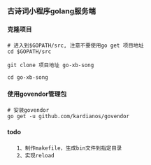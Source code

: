 ### 古诗词小程序golang服务端

#### 克隆项目
```
# 进入到$GOPATH/src, 注意不要使用go get 项目地址
cd $GOPATH/src

git clone 项目地址 go-xb-song
 
cd go-xb-song
```

#### 使用govendor管理包

```
# 安装govendor
go get -u github.com/kardianos/govendor
```


#### todo
```
   1、制作makefile，生成bin文件到指定目录
   2、实现reload
```
